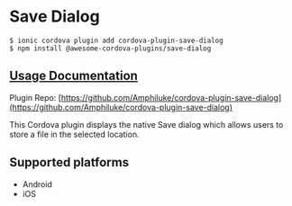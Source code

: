 # Save Dialog

```text
$ ionic cordova plugin add cordova-plugin-save-dialog
$ npm install @awesome-cordova-plugins/save-dialog
```

## [Usage Documentation](https://danielsogl.gitbook.io/awesome-cordova-plugins/plugins/save-dialog/)

Plugin Repo: [https://github.com/Amphiluke/cordova-plugin-save-dialog](https://github.com/Amphiluke/cordova-plugin-save-dialog)

This Cordova plugin displays the native Save dialog which allows users to store a file in the selected location.

## Supported platforms

* Android
* iOS



